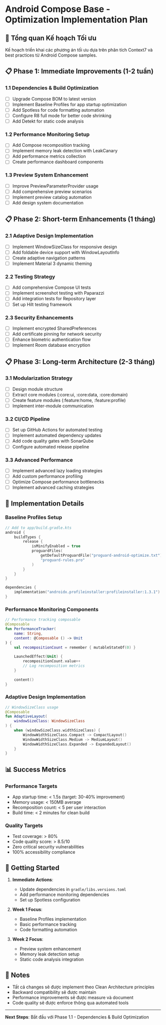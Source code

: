 # Android Compose Base - Optimization Implementation Plan

## 🎯 Tổng quan Kế hoạch Tối ưu

Kế hoạch triển khai các phương án tối ưu dựa trên phân tích Context7 và best practices từ Android Compose samples.

## 📋 Phase 1: Immediate Improvements (1-2 tuần)

### 1.1 Dependencies & Build Optimization
- [ ] Upgrade Compose BOM to latest version
- [ ] Implement Baseline Profiles for app startup optimization
- [ ] Add Spotless for code formatting automation
- [ ] Configure R8 full mode for better code shrinking
- [ ] Add Detekt for static code analysis

### 1.2 Performance Monitoring Setup
- [ ] Add Compose recomposition tracking
- [ ] Implement memory leak detection with LeakCanary
- [ ] Add performance metrics collection
- [ ] Create performance dashboard components

### 1.3 Preview System Enhancement
- [ ] Improve PreviewParameterProvider usage
- [ ] Add comprehensive preview scenarios
- [ ] Implement preview catalog automation
- [ ] Add design system documentation

## 📋 Phase 2: Short-term Enhancements (1 tháng)

### 2.1 Adaptive Design Implementation
- [ ] Implement WindowSizeClass for responsive design
- [ ] Add foldable device support with WindowLayoutInfo
- [ ] Create adaptive navigation patterns
- [ ] Implement Material 3 dynamic theming

### 2.2 Testing Strategy
- [ ] Add comprehensive Compose UI tests
- [ ] Implement screenshot testing with Paparazzi
- [ ] Add integration tests for Repository layer
- [ ] Set up Hilt testing framework

### 2.3 Security Enhancements
- [ ] Implement encrypted SharedPreferences
- [ ] Add certificate pinning for network security
- [ ] Enhance biometric authentication flow
- [ ] Implement Room database encryption

## 📋 Phase 3: Long-term Architecture (2-3 tháng)

### 3.1 Modularization Strategy
- [ ] Design module structure
- [ ] Extract core modules (:core:ui, :core:data, :core:domain)
- [ ] Create feature modules (:feature:home, :feature:profile)
- [ ] Implement inter-module communication

### 3.2 CI/CD Pipeline
- [ ] Set up GitHub Actions for automated testing
- [ ] Implement automated dependency updates
- [ ] Add code quality gates with SonarQube
- [ ] Configure automated release pipeline

### 3.3 Advanced Performance
- [ ] Implement advanced lazy loading strategies
- [ ] Add custom performance profiling
- [ ] Optimize Compose performance bottlenecks
- [ ] Implement advanced caching strategies

## 🔧 Implementation Details

### Baseline Profiles Setup
```kotlin
// Add to app/build.gradle.kts
android {
    buildTypes {
        release {
            isMinifyEnabled = true
            proguardFiles(
                getDefaultProguardFile("proguard-android-optimize.txt"),
                "proguard-rules.pro"
            )
        }
    }
}

dependencies {
    implementation("androidx.profileinstaller:profileinstaller:1.3.1")
}
```

### Performance Monitoring Components
```kotlin
// Performance tracking composable
@Composable
fun PerformanceTracker(
    name: String,
    content: @Composable () -> Unit
) {
    val recompositionCount = remember { mutableStateOf(0) }
    
    LaunchedEffect(Unit) {
        recompositionCount.value++
        // Log recomposition metrics
    }
    
    content()
}
```

### Adaptive Design Implementation
```kotlin
// WindowSizeClass usage
@Composable
fun AdaptiveLayout(
    windowSizeClass: WindowSizeClass
) {
    when (windowSizeClass.widthSizeClass) {
        WindowWidthSizeClass.Compact -> CompactLayout()
        WindowWidthSizeClass.Medium -> MediumLayout()
        WindowWidthSizeClass.Expanded -> ExpandedLayout()
    }
}
```

## 📊 Success Metrics

### Performance Targets
- App startup time: < 1.5s (target: 30-40% improvement)
- Memory usage: < 150MB average
- Recomposition count: < 5 per user interaction
- Build time: < 2 minutes for clean build

### Quality Targets
- Test coverage: > 80%
- Code quality score: > 8.5/10
- Zero critical security vulnerabilities
- 100% accessibility compliance

## 🚀 Getting Started

1. **Immediate Actions**:
   - Update dependencies in `gradle/libs.versions.toml`
   - Add performance monitoring dependencies
   - Set up Spotless configuration

2. **Week 1 Focus**:
   - Baseline Profiles implementation
   - Basic performance tracking
   - Code formatting automation

3. **Week 2 Focus**:
   - Preview system enhancement
   - Memory leak detection setup
   - Static code analysis integration

## 📝 Notes

- Tất cả changes sẽ được implement theo Clean Architecture principles
- Backward compatibility sẽ được maintain
- Performance improvements sẽ được measure và document
- Code quality sẽ được enforce thông qua automated tools

---

**Next Steps**: Bắt đầu với Phase 1.1 - Dependencies & Build Optimization